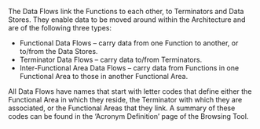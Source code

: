 The Data Flows link the Functions to each other, to Terminators and Data Stores. They enable data to be moved around within the Architecture and are of the following three types:

* Functional Data Flows – carry data from one Function to another, or to/from the Data Stores.
* Terminator Data Flows – carry data to/from Terminators.
* Inter-Functional Area Data Flows – carry data from Functions in one Functional Area to those in another Functional Area.

All Data Flows have names that start with letter codes that define either the Functional Area in which they reside, the Terminator with which they are associated, or the Functional Areas that they link. A summary of these codes can be found in the ‘Acronym Definition’ page of the Browsing Tool.